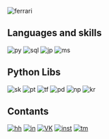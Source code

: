 ![ferrari](http://www.thomas5000.hu/pilot_2014/ferrari_14.png)

## Languages and skills
![py](https://img.shields.io/badge/-Python-ffffff?style=for-the-badge&logo=python)
![sql](https://img.shields.io/badge/-SQL-ffffff?style=for-the-badge&logo=SQLite&logoColor=002137)
![jp](https://img.shields.io/badge/-Jupyter-ffffff?style=for-the-badge&logo=Jupyter&logoColor=##F37626)
![ms](https://img.shields.io/badge/-MsOffice-ffffff?style=for-the-badge&logo=Microsoft-Office&logoColor=ff9900)

## Python Libs
![sk](https://img.shields.io/badge/sklearn-ffffff?style=for-the-badge&logo=scikit-learn&logoColor=#F7931E)
![pt](https://img.shields.io/badge/-PyTorch-ffffff?style=for-the-badge&logo=PyTorch&logoColor=#EE4C2C)
![tf](https://img.shields.io/badge/-Tensorflow-ffffff?style=for-the-badge&logo=tensorflow&logoColor=ff9900)
![pd](https://img.shields.io/badge/-Pandas-ffffff?style=for-the-badge&logo=pandas&logoColor=002137)
![np](https://img.shields.io/badge/-Numpy-ffffff?style=for-the-badge&logo=NumPy&logoColor=0000ff)
![kr](https://img.shields.io/badge/-Keras-ffffff?style=for-the-badge&logo=Keras&logoColor=ff0000)


## Contants
[![hh](https://img.shields.io/badge/-hh-ffffff?style=flat&logo=)](https://hh.ru/resume/a6b1b5fbff084a07b70039ed1f446751395854)
[![in](https://img.shields.io/badge/-LinkedIn-ffffff?style=flat&logo=LinkedIn&logoColor=47C5FB)](https://www.linkedin.com/in/david-dzgoev-42a5661b6/)
[![VK](https://img.shields.io/badge/-vkontakte-ffffff?style=flat&logo=VK&logoColor=#597da3)](https://vk.com/romespapa)
[![inst](https://img.shields.io/badge/-instagram-ffffff?style=flat&logo=instagram&logoColor=#597da3)](https://www.instagram.com/romespapa/)
[![tm](https://img.shields.io/badge/-telegram-ffffff?style=flat&logo=telegram&logoColor=#0088cc)](https://t.me/ddzgoev)

